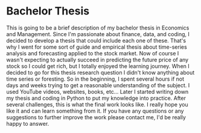 # Bachelor Thesis


This is going to be a brief description of my bachelor thesis in Economics and Management. Since I'm passionate about finance, data, and coding, I decided to develop a thesis that could include each one of these.
That's why I went for some sort of guide and empirical thesis about time-series analysis and forecasting applied to the stock market. Now of course I wasn't expecting to actually succeed in predicting
the future price of any stock so I could get rich, but I totally enjoyed the learning journey. When I decided to go for this thesis research question I didn't know anything about time series or foresting.
So in the beginning, I spent several hours if not days and weeks trying to get a reasonable understanding of the subject. I used YouTube videos, websites, books, etc... Later I started writing down my thesis and 
coding in Python to put my knowledge into practice. After several challenges, this is what the final work looks like. I really hope you like it and can learn something from it. If you have any questions or any suggestions to further
improve the work please contact me, I'd be really happy to answer.
